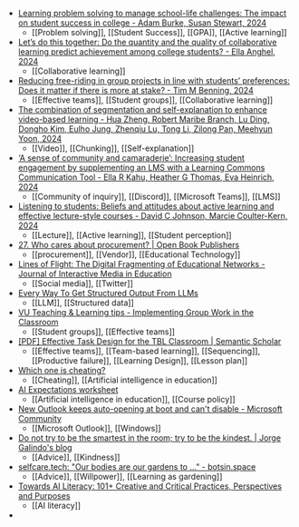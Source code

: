 - [Learning problem solving to manage school-life challenges: The impact on student success in college - Adam Burke, Susan Stewart, 2024](https://journals.sagepub.com/doi/abs/10.1177/14697874221112879)
	- [[Problem solving]], [[Student Success]], [[GPA]], [[Active learning]]
- [Let’s do this together: Do the quantity and the quality of collaborative learning predict achievement among college students? - Ella Anghel, 2024](https://journals.sagepub.com/doi/abs/10.1177/14697874221120783)
	- [[Collaborative learning]]
- [Reducing free-riding in group projects in line with students’ preferences: Does it matter if there is more at stake? - Tim M Benning, 2024](https://journals.sagepub.com/doi/full/10.1177/14697874221118864)
	- [[Effective teams]], [[Student groups]], [[Collaborative learning]]
- [The combination of segmentation and self-explanation to enhance video-based learning - Hua Zheng, Robert Maribe Branch, Lu Ding, Dongho Kim, Eulho Jung, Zhenqiu Lu, Tong Li, Zilong Pan, Meehyun Yoon, 2024](https://journals.sagepub.com/doi/abs/10.1177/14697874221126920)
	- [[Video]], [[Chunking]], [[Self-explanation]]
- [‘A sense of community and camaraderie’: Increasing student engagement by supplementing an LMS with a Learning Commons Communication Tool - Ella R Kahu, Heather G Thomas, Eva Heinrich, 2024](https://journals.sagepub.com/doi/abs/10.1177/14697874221127691)
	- [[Community of inquiry]], [[Discord]], [[Microsoft Teams]], [[LMS]]
- [Listening to students: Beliefs and attitudes about active learning and effective lecture-style courses - David C Johnson, Marcie Coulter-Kern, 2024](https://journals.sagepub.com/doi/10.1177/14697874241254465)
	- [[Lecture]], [[Active learning]], [[Student perception]]
- [27. Who cares about procurement? | Open Book Publishers](https://www.openbookpublishers.com/books/10.11647/obp.0363/chapters/10.11647/obp.0363.27)
	- [[procurement]], [[Vendor]], [[Educational Technology]]
- [Lines of Flight: The Digital Fragmenting of Educational Networks - Journal of Interactive Media in Education](https://jime.open.ac.uk/articles/10.5334/jime.850)
	- [[Social media]], [[Twitter]]
- [Every Way To Get Structured Output From LLMs](https://www.boundaryml.com/blog/structured-output-from-llms)
	- [[LLM]], [[Structured data]]
- [VU Teaching & Learning tips - Implementing Group Work in the Classroom](https://sites.google.com/vu.nl/vu-teaching-learning-tips/implementing-group-work-in-the-classroom)
	- [[Student groups]], [[Effective teams]]
- [[PDF] Effective Task Design for the TBL Classroom | Semantic Scholar](https://www.semanticscholar.org/paper/Effective-Task-Design-for-the-TBL-Classroom-Roberson-Franchini/5d8df9a4302290ad369bed13dcbcf6ace33f215a)
	- [[Effective teams]], [[Team-based learning]], [[Sequencing]], [[Productive failure]], [[Learning Design]], [[Lesson plan]]
- [Which one is cheating?](https://docs.google.com/forms/d/e/1FAIpQLSd-gOCotViqzQnf2Q1pwxCAhm_dc3iTH8KgotIifZ2B-LrPjA/viewform)
	- [[Cheating]], [[Artificial intelligence in education]]
- [AI Expectations worksheet](https://docs.google.com/document/d/11zVPk8g0J-UeNdTYoFpFPW46ifzT5o6Bc_tldAG1BVM/edit?usp=drivesdk)
	- [[Artificial intelligence in education]], [[Course policy]]
- [New Outlook keeps auto-opening at boot and can't disable - Microsoft Community](https://answers.microsoft.com/en-us/outlook_com/forum/all/new-outlook-keeps-auto-opening-at-boot-and-cant/bf5e99f9-6bc0-4eed-a888-4fa65e3b5bb3)
	- [[Microsoft Outlook]], [[Windows]]
- [Do not try to be the smartest in the room; try to be the kindest. | Jorge Galindo's blog](https://www.jorgegalindo.me/en/blog/posts/do-not-be-the-smartest-in-the-room-try-to-be-the-kindest)
	- [[Advice]], [[Kindness]]
- [selfcare.tech: "Our bodies are our gardens to …" - botsin.space](https://botsin.space/@selfcare_gentle/112591028229568134)
	- [[Advice]], [[Willpower]], [[Learning as gardening]]
- [Towards AI Literacy: 101+ Creative and Critical Practices, Perspectives and Purposes](https://zenodo.org/records/11613520)
	- [[AI literacy]]
-
